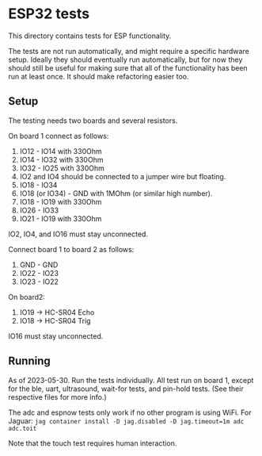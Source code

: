 # ESP32 tests

This directory contains tests for ESP functionality.

The tests are not run automatically, and might require a specific hardware setup.
Ideally they should eventually run automatically, but for now they should still
be useful for making sure that all of the functionality has been run at least
once. It should make refactoring easier too.

## Setup

The testing needs two boards and several resistors.

On board 1 connect as follows:
1. IO12 - IO14 with 330Ohm
2. IO14 - IO32 with 330Ohm
3. IO32 - IO25 with 330Ohm
4. IO2 and IO4 should be connected to a jumper wire but floating.
6. IO18 - IO34
7. IO18 (or IO34) - GND with 1MOhm (or similar high number).
5. IO18 - IO19 with 330Ohm
8. IO26 - IO33
9. IO21 - IO19 with 330Ohm

IO2, IO4, and IO16 must stay unconnected.

Connect board 1 to board 2 as follows:
1. GND - GND
2. IO22 - IO23
3. IO23 - IO22

On board2:
1. IO19 -> HC-SR04 Echo
2. IO18 -> HC-SR04 Trig

IO16 must stay unconnected.

## Running

As of 2023-05-30.
Run the tests individually. All test run on board 1, except for the
ble, uart, ultrasound, wait-for tests, and pin-hold tests. (See their respective files for more info.)

The adc and espnow tests only work if no other program is using WiFi.
For Jaguar:
`jag container install -D jag.disabled -D jag.timeout=1m adc adc.toit`

Note that the touch test requires human interaction.
